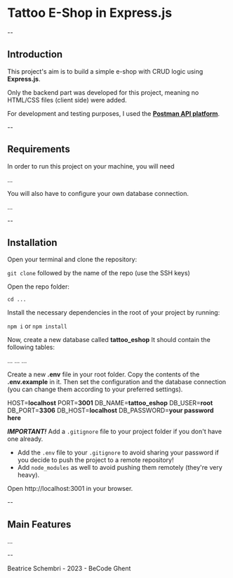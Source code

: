 # Tattoo E-Shop in Express.js

--

## Introduction

This project's aim is to build a simple e-shop with CRUD logic using **Express.js**.

Only the backend part was developed for this project, meaning no HTML/CSS files (client side) were added.

For development and testing purposes, I used the [**Postman API platform**](https://www.postman.com/).

--

## Requirements

In order to run this project on your machine, you will need

...

You will also have to configure your own database connection.

...

--

## Installation

Open your terminal and clone the repository:

`git clone` followed by the name of the repo (use the SSH keys)

Open the repo folder:

`cd ...`

Install the necessary dependencies in the root of your project by running:

`npm i`
or
`npm install`

Now, create a new database called **tattoo_eshop** It should contain the following tables:

...
...
...

Create a new **.env** file in your root folder. Copy the contents of the **.env.example** in it. Then set the configuration and the database connection (you can change them according to your preferred settings).

HOST=**localhost**
PORT=**3001**
DB_NAME=**tattoo_eshop**
DB_USER=**root**
DB_PORT=**3306**
DB_HOST=**localhost**
DB_PASSWORD=**your password here**

**_IMPORTANT!_** Add a `.gitignore` file to your project folder if you don't have one already.

- Add the `.env` file to your `.gitignore` to avoid sharing your password if you decide to push the project to a remote repository!
- Add `node_modules` as well to avoid pushing them remotely (they're very heavy).

Open http://localhost:3001 in your browser.

--

## Main Features

...

--

Beatrice Schembri - 2023 - BeCode Ghent
